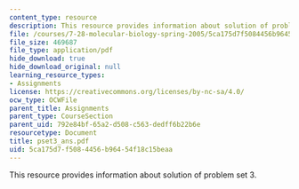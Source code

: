 ```yaml
---
content_type: resource
description: This resource provides information about solution of problem set 3.
file: /courses/7-28-molecular-biology-spring-2005/5ca175d7f5084456b96454f18c15beaa_pset3_ans.pdf
file_size: 469687
file_type: application/pdf
hide_download: true
hide_download_original: null
learning_resource_types:
- Assignments
license: https://creativecommons.org/licenses/by-nc-sa/4.0/
ocw_type: OCWFile
parent_title: Assignments
parent_type: CourseSection
parent_uid: 792e84bf-65a2-d508-c563-dedff6b22b6e
resourcetype: Document
title: pset3_ans.pdf
uid: 5ca175d7-f508-4456-b964-54f18c15beaa
---
```

This resource provides information about solution of problem set 3.